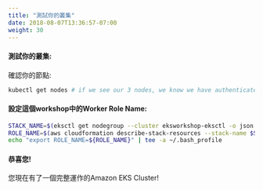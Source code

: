 ```yaml
---
title: "測試你的叢集"
date: 2018-08-07T13:36:57-07:00
weight: 30
---
```

#### 測試你的叢集:
確認你的節點:

```bash
kubectl get nodes # if we see our 3 nodes, we know we have authenticated correctly
```

#### 設定這個workshop中的Worker Role Name:

```bash
STACK_NAME=$(eksctl get nodegroup --cluster eksworkshop-eksctl -o json | jq -r '.[].StackName')
ROLE_NAME=$(aws cloudformation describe-stack-resources --stack-name $STACK_NAME | jq -r '.StackResources[] | select(.ResourceType=="AWS::IAM::Role") | .PhysicalResourceId')
echo "export ROLE_NAME=${ROLE_NAME}" | tee -a ~/.bash_profile
```

#### 恭喜您!

您現在有了一個完整運作的Amazon EKS Cluster!
